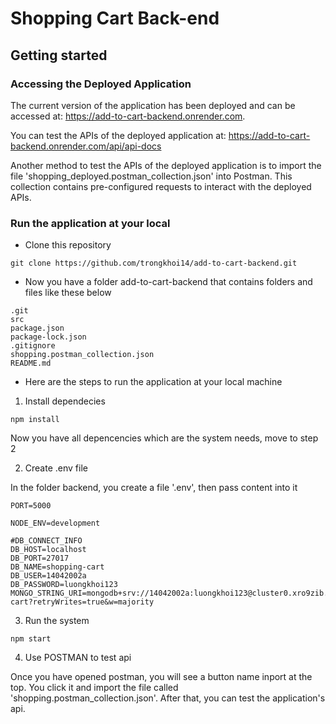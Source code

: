 # Shopping Cart Back-end



## Getting started
### Accessing the Deployed Application
The current version of the application has been deployed and can be accessed at: 
https://add-to-cart-backend.onrender.com.

You can test the APIs of the deployed application at: https://add-to-cart-backend.onrender.com/api/api-docs

Another method to test the APIs of the deployed application is to import the file 'shopping_deployed.postman_collection.json' into Postman. This collection contains pre-configured requests to interact with the deployed APIs.

### Run the application at your local
- Clone this repository
```
git clone https://github.com/trongkhoi14/add-to-cart-backend.git
```
- Now you have a folder add-to-cart-backend that contains folders and files like these below
```
.git
src
package.json
package-lock.json
.gitignore
shopping.postman_collection.json
README.md
```
- Here are the steps to run the application at your local machine

1. Install dependecies 
```
npm install
```
Now you have all depencencies which are the system needs, move to step 2

2. Create .env file

In the folder backend, you create a file '.env', then pass content into it

```
PORT=5000

NODE_ENV=development

#DB_CONNECT_INFO
DB_HOST=localhost
DB_PORT=27017
DB_NAME=shopping-cart
DB_USER=14042002a
DB_PASSWORD=luongkhoi123
MONGO_STRING_URI=mongodb+srv://14042002a:luongkhoi123@cluster0.xro9zib.mongodb.net/shopping-cart?retryWrites=true&w=majority
```

3. Run the system
```
npm start
```

4. Use POSTMAN to test api

Once you have opened postman, you will see a button name inport at the top. You click it and import the file called 'shopping.postman_collection.json'. After that, you can test the application's api.
